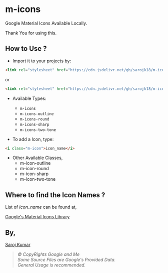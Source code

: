 # m-icons

Google Material Icons Available Locally.

Thank You for using this.

## How to Use ?

- Import it to your projects by:

```html
<link rel="stylesheet" href="https://cdn.jsdelivr.net/gh/sarojk18/m-icons/dist/m-icons-all.min.css">
```
or

```html
<link rel="stylesheet" href="https://cdn.jsdelivr.net/gh/sarojk18/m-icons/dist/<type>.min.css">
```
- Available Types:
	- `m-icons`
	- `m-icons-outline`
	- `m-icons-round`
	- `m-icons-sharp`
	- `m-icons-two-tone`

- To add a Icon, type:

```html
<i class="m-icon">icon_name</i>
```

- Other Available Classes,
	- m-icon-outline
	- m-icon-round
	- m-icon-sharp
	- m-icon-two-tone
	
## Where to find the Icon Names ?

List of *icon_name* can be found at,

<a href="https://fonts.google.com/icons?selected=Material+Icons" target="_blank" rel="noreferrer noopener">Google's Material Icons Library</a>

## By,

[Saroj Kumar](https://github.com/sarojk18)

> _&copy; CopyRights Google and Me<br>Some Source Files are Google's Provided Data.<br>General Usage is recommended._
